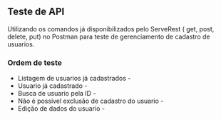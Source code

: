 
## Teste de API

  Utilizando os comandos já disponibilizados pelo ServeRest ( get, post, delete, put) no Postman para teste de gerenciamento de cadastro de usuarios.


 ### Ordem de teste
  - Listagem de usuarios já cadastrados - </br>
  - Usuario já cadastrado - </br>
  - Busca de usuario pela ID - </br>
  - Não é possivel exclusão de cadastro do usuario - </br>
  - Edição de dados do usuario -
